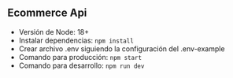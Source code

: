 ## Ecommerce Api

- Versión de Node: 18+
- Instalar dependencias: `npm install`
- Crear archivo .env siguiendo la configuración del .env-example
- Comando para producción: `npm start`
- Comando para desarrollo: `npm run dev`
